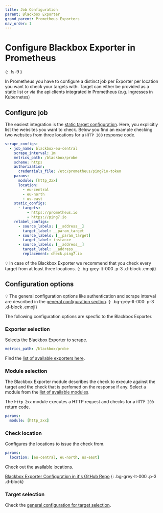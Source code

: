 ```yaml
---
title: Job Configuration
parent: Blackbox Exporter
grand_parent: Prometheus Exporters
nav_order: 1
---
```


# Configure Blackbox Exporter in Prometheus
{: .fs-9 }

In Prometheus you have to configure a distinct job per Exporter
per location you want to check your targets with. Target can
either be provided as a static list or via the api clients
integrated in Prometheus (e.g. Ingresses in Kubernetes)

## Configure job

The easiest integration is the [static target configuration](https://prometheus.io/docs/prometheus/latest/configuration/configuration/#static_config).
Here, you explicitly list the websites you want to check. Below you find an example checking
two websites from three locations for a `HTTP 200` response code.

```yaml
scrape_configs:
  - job_name: blackbox-eu-central
    scrape_interval: 1m
    metrics_path: /blackbox/probe
    scheme: https
    authorization:
      credentials_file: /etc/prometheus/ping7io-token
    params:
      module: [http_2xx]
      location:
        - eu-central
        - eu-north
        - us-east
    static_configs:
      - targets:
          - https://prometheus.io
          - https://ping7.io
    relabel_configs:
      - source_labels: [__address__]
        target_label: __param_target
      - source_labels: [__param_target]
        target_label: instance
      - source_labels: [__address__]
        target_label: __address__
        replacement: check.ping7.io
```

💡 In case of the Blackbox Exporter we recommend
that you check every target from at least three locations.
{: .bg-grey-lt-000 .p-3 .d-block .emoji}


## Configuration options

💡 The general configuration options like authentication and scrape interval
are described in the [general configuration section](../configuration/targets.md).
{: .bg-grey-lt-000 .p-3 .d-block .emoji}

The following configuration options are specfic to the Blackbox Exporter.

### Exporter selection

Selects the Blackbox Exporter to scrape.

```yaml
metrics_path: /blackbox/probe
```

Find the [list of available exporters here](../exporters/).

### Module selection

The Blackbox Exporter module describes the check to execute against the
target and the check that is perfomed on the response if any. Select
a module from the [list of available modules](modules.md).


The `http_2xx` module executes a HTTP request and checks for a
`HTTP 200` return code.

```yaml
params:
  module: [http_2xx]
```

### Check location

Configures the locations to issue the check from.

```yaml
params:
  location: [eu-central, eu-north, us-east]
```

Check out the [available locations](locations.md).

<i class="bi bi-github"></i> [Blackbox Exporter Configuration in it's GitHub Repo](https://github.com/prometheus/blackbox_exporter#prometheus-configuration)
{: .bg-grey-lt-000 .p-3 .d-block}

### Target selection

Check the [general configuration for target selection](../../configuration/targets.md).
